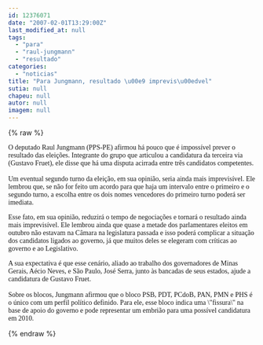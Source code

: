 ```yaml
---
id: 12376071
date: "2007-02-01T13:29:00Z"
last_modified_at: null
tags:
  - "para"
  - "raul-jungmann"
  - "resultado"
categories:
  - "noticias"
title: "Para Jungmann, resultado \u00e9 imprevis\u00edvel"
sutia: null
chapeu: null
autor: null
imagem: null
---
```

{% raw %}
<p><P><FONT face=Verdana>O deputado Raul Jungmann (PPS-PE) afirmou há pouco que é impossível prever o resultado das eleições. Integrante do grupo que articulou a candidatura da terceira via (Gustavo Fruet), ele disse que há uma disputa acirrada entre três candidatos competentes.<BR><BR>Um eventual segundo turno da eleição, em sua opinião, seria ainda mais imprevisível. Ele lembrou que, se não for feito um acordo para que haja um intervalo entre o primeiro e o segundo turno, a escolha entre os dois nomes vencedores do primeiro turno poderá ser imediata. </FONT></P></p>
<p><P><FONT face=Verdana>Esse fato, em sua opinião, reduzirá o tempo de negociações e tornará o resultado ainda mais imprevisível. Ele lembrou ainda que quase a metade dos parlamentares eleitos em outubro não estavam na Câmara na legislatura passada e isso poderá complicar a situação dos candidatos ligados ao governo, já que muitos deles se elegeram com críticas ao governo e ao Legislativo. </FONT></P></p>
<p><P><FONT face=Verdana>A sua expectativa é que esse cenário, aliado ao trabalho dos governadores de Minas Gerais, Aécio Neves, e São Paulo, José Serra, junto às bancadas de seus estados, ajude a candidatura de Gustavo Fruet. <BR><BR>Sobre os blocos, Jungmann afirmou que o bloco PSB, PDT, PCdoB, PAN, PMN e PHS é o único com um perfil político definido. Para ele, esse bloco indica uma \"fissura\" na base de apoio do governo e pode representar um embrião para uma possível candidatura em 2010.</FONT></P> </p>
{% endraw %}